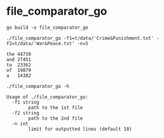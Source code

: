 # file_comparator_go

`go build -o file_comparator_go`

`./file_comparator_go -f1=t/data/'Crime&Punishment.txt' -f2=t/data/'War&Peace.txt' -n=5`
```
the	44739
and	27451
to	23362
of	19879
a	14382
```

`./file_comparator_go -h`
```
Usage of ./file_comparator_go:
  -f1 string
    	path to the 1st file
  -f2 string
    	path to the 2nd file
  -n int
    	limit for outputted lines (default 10)
```